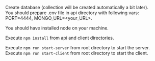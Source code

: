 Create database (collection will be created automatically a bit later). \
You should prepare .env file in api directory with following vars: PORT=4444, MONGO_URL=<your_URL>.


You should have installed node on your machine.

Execute ```npm install``` from api and client directories. 

Execute ```npm run start-server``` from root directory to start the server. \
Execute ```npm run start-client``` from root directory to start the client.
